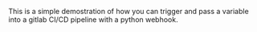 This is a simple demostration of how you can trigger and pass a variable into a gitlab CI/CD pipeline with a python webhook.
